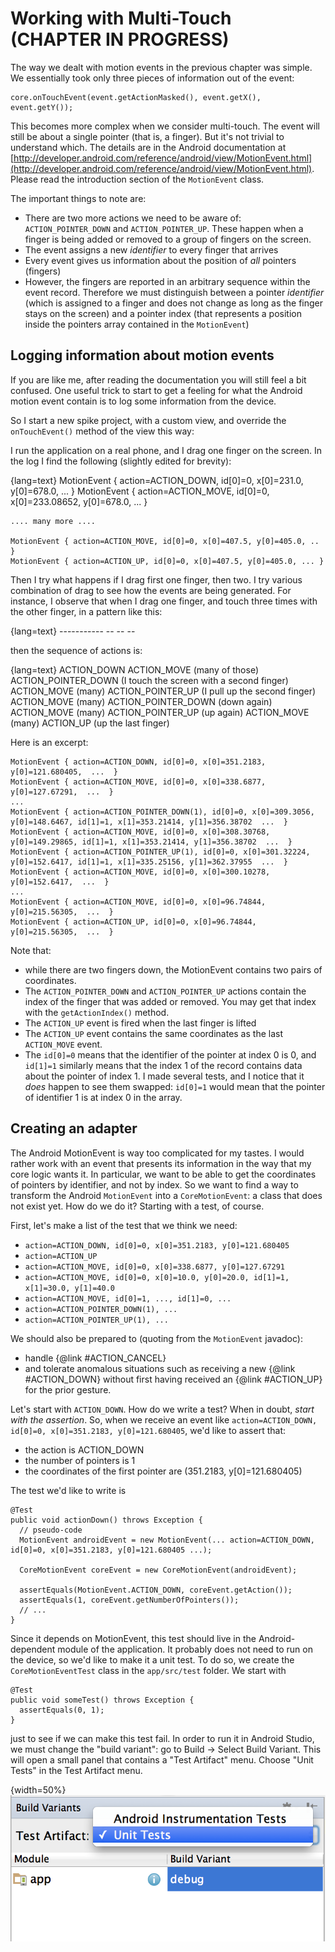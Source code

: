 
# Working with Multi-Touch (CHAPTER IN PROGRESS)

The way we dealt with motion events in the previous chapter was simple.  We essentially took only three pieces of information out of the event:

    core.onTouchEvent(event.getActionMasked(), event.getX(), event.getY());

This becomes more complex when we consider multi-touch.  The event will still be about a single pointer (that is, a finger).  But it's not trivial to understand which.  The details are in the Android documentation at [http://developer.android.com/reference/android/view/MotionEvent.html](http://developer.android.com/reference/android/view/MotionEvent.html). Please read the introduction section of the `MotionEvent` class.

The important things to note are:

 * There are two more actions we need to be aware of: `ACTION_POINTER_DOWN` and `ACTION_POINTER_UP`.  These happen when a finger is being added or removed to a group of fingers on the screen.
 * The event assigns a new *identifier* to every finger that arrives
 * Every event gives us information about the position of *all* pointers (fingers)
 * However, the fingers are reported in an arbitrary sequence within the event record.  Therefore we must distinguish between a pointer *identifier* (which is assigned to a finger and does not change as long as the finger stays on the screen) and a pointer index (that represents a position inside the pointers array contained in the `MotionEvent`)


## Logging information about motion events

If you are like me, after reading the documentation you will still feel a bit confused.  One useful trick to start to get a feeling for what the Android motion event contain is to log some information from the device.

So I start a new spike project, with a custom view, and override the `onTouchEvent()` method of the view this way:


I run the application on a real phone, and I drag one finger on the screen.  In the log I find the following (slightly edited for brevity):

{lang=text}
    MotionEvent { action=ACTION_DOWN, id[0]=0, x[0]=231.0, y[0]=678.0, ... }
    MotionEvent { action=ACTION_MOVE, id[0]=0, x[0]=233.08652, y[0]=678.0, ... }

    .... many more ....

    MotionEvent { action=ACTION_MOVE, id[0]=0, x[0]=407.5, y[0]=405.0, .. }
    MotionEvent { action=ACTION_UP, id[0]=0, x[0]=407.5, y[0]=405.0, ... }

Then I try what happens if I drag first one finger, then two.  I try various combination of drag to see how the events are being generated.  For instance, I observe that when I drag one finger, and touch three times with the other finger, in a pattern like this:

{lang=text}
    -----------
     -- -- --

then the sequence of actions is:

{lang=text}
    ACTION_DOWN
    ACTION_MOVE (many of those)
    ACTION_POINTER_DOWN (I touch the screen with a second finger)
    ACTION_MOVE (many)
    ACTION_POINTER_UP  (I pull up the second finger)
    ACTION_MOVE (many)
    ACTION_POINTER_DOWN (down again)
    ACTION_MOVE (many)
    ACTION_POINTER_UP (up again)
    ACTION_MOVE (many)
    ACTION_UP (up the last finger)

Here is an excerpt:

    MotionEvent { action=ACTION_DOWN, id[0]=0, x[0]=351.2183, y[0]=121.680405,  ...  }
    MotionEvent { action=ACTION_MOVE, id[0]=0, x[0]=338.6877, y[0]=127.67291,  ...  }
    ...
    MotionEvent { action=ACTION_POINTER_DOWN(1), id[0]=0, x[0]=309.3056, y[0]=148.6467, id[1]=1, x[1]=353.21414, y[1]=356.38702  ...  }
    MotionEvent { action=ACTION_MOVE, id[0]=0, x[0]=308.30768, y[0]=149.29865, id[1]=1, x[1]=353.21414, y[1]=356.38702  ...  }
    MotionEvent { action=ACTION_POINTER_UP(1), id[0]=0, x[0]=301.32224, y[0]=152.6417, id[1]=1, x[1]=335.25156, y[1]=362.37955  ...  }
    MotionEvent { action=ACTION_MOVE, id[0]=0, x[0]=300.10278, y[0]=152.6417,  ...  }
    ...
    MotionEvent { action=ACTION_MOVE, id[0]=0, x[0]=96.74844, y[0]=215.56305,  ...  }
    MotionEvent { action=ACTION_UP, id[0]=0, x[0]=96.74844, y[0]=215.56305,  ...  }

Note that:

  * while there are two fingers down, the MotionEvent contains two pairs of coordinates.
  * The `ACTION_POINTER_DOWN` and `ACTION_POINTER_UP` actions contain the index of the finger that was added or removed.  You may get that index with the `getActionIndex()` method.
  * The `ACTION_UP` event is fired when the last finger is lifted
  * The `ACTION_UP` event contains the same coordinates as the last `ACTION_MOVE` event.
  * The `id[0]=0` means that the identifier of the pointer at index 0 is 0, and `id[1]=1` similarly means that the index 1 of the record contains data about the pointer of index 1.  I made several tests, and I notice that it *does* happen to see them swapped: `id[0]=1` would mean that the pointer of identifier 1 is at index 0 in the array.

## Creating an adapter

The Android MotionEvent is way too complicated for my tastes.  I would rather work with an event that presents its information in the way that my core logic wants it.  In particular, we want to be able to get the coordinates of pointers by identifier, and not by index.  So we want to find a way to transform the Android `MotionEvent` into a `CoreMotionEvent`: a class that does not exist yet.  How do we do it?  Starting with a test, of course.

First, let's make a list of the test that we think we need:

 * `action=ACTION_DOWN, id[0]=0, x[0]=351.2183, y[0]=121.680405`
 * `action=ACTION_UP`
 * `action=ACTION_MOVE, id[0]=0, x[0]=338.6877, y[0]=127.67291`
 * `action=ACTION_MOVE, id[0]=0, x[0]=10.0, y[0]=20.0, id[1]=1, x[1]=30.0, y[1]=40.0`
 * `action=ACTION_MOVE, id[0]=1, ..., id[1]=0, ...`
 * `action=ACTION_POINTER_DOWN(1), ...`
 * `action=ACTION_POINTER_UP(1), ...`

We should also be prepared to (quoting from the `MotionEvent` javadoc):

  * handle {@link #ACTION_CANCEL}
  * and tolerate anomalous situations such as receiving a new {@link #ACTION_DOWN} without first having received an {@link #ACTION_UP} for the prior gesture.

Let's start with `ACTION_DOWN`.  How do we write a test?  When in doubt, *start with the assertion*.  So, when we receive an event like `action=ACTION_DOWN, id[0]=0, x[0]=351.2183, y[0]=121.680405`, we'd like to assert that:

 * the action is ACTION_DOWN
 * the number of pointers is 1
 * the coordinates of the first pointer are (351.2183, y[0]=121.680405)

The test we'd like to write is

    @Test
    public void actionDown() throws Exception {
      // pseudo-code
      MotionEvent androidEvent = new MotionEvent(... action=ACTION_DOWN, id[0]=0, x[0]=351.2183, y[0]=121.680405 ...);

      CoreMotionEvent coreEvent = new CoreMotionEvent(androidEvent);

      assertEquals(MotionEvent.ACTION_DOWN, coreEvent.getAction());
      assertEquals(1, coreEvent.getNumberOfPointers());
      // ...
    }

Since it depends on MotionEvent, this test should live in the Android-dependent module of the application.  It probably does not need to run on the device, so we'd like to make it a unit test.  To do so, we create the `CoreMotionEventTest` class in the `app/src/test` folder.  We start with

    @Test
    public void someTest() throws Exception {
      assertEquals(0, 1);
    }

just to see if we can make this test fail.  In order to run it in Android Studio, we must change the "build variant": go to Build -> Select Build Variant.  This will open a small panel that contains a "Test Artifact" menu.  Choose "Unit Tests" in the Test Artifact menu.

{width=50%}
![Choose "Unit Tests" in the Build Variant panel to run unit tests in `app/src/test/java`](images/multi-touch/build-variants.png)
